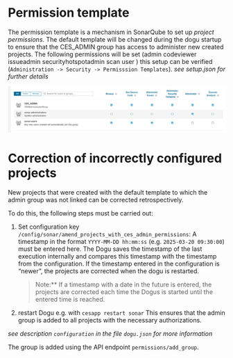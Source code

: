 # Permission template

The permission template is a mechanism in SonarQube to set up *project permissions*. The default template will be changed
during the dogu startup to ensure that the CES_ADMIN group has access to administer new created projects. The following
permissions will be set (admin codeviewer issueadmin securityhotspotadmin scan user ) this setup can be verified
(`Administration -> Security -> Permisssion Templates`). *see setup.json for further details*

![default template overview](figures/default_template_ces_admin_permissions.png)

# Correction of incorrectly configured projects

New projects that were created with the default template to which the admin group was not linked can be corrected retrospectively.

To do this, the following steps must be carried out:
1. Set configuration key `/config/sonar/amend_projects_with_ces_admin_permissions`:
   A timestamp in the format `YYYY-MM-DD hh:mm:ss` (e.g. `2025-03-20 09:30:00`) must be entered here.
   The Dogu saves the timestamp of the last execution internally and compares this timestamp with the timestamp from the configuration.
   If the timestamp entered in the configuration is “newer”, the projects are corrected when the dogu is restarted.
   > Note:** If a timestamp with a date in the future is entered, the projects are corrected each time the Dogus is started until the entered time is reached.

2. restart Dogu e.g. with `cesapp restart sonar`
   This ensures that the admin group is added to all projects with the necessary authorizations.

*see description `configuration` in the file `dogu.json` for more information*

The group is added using the API endpoint `permissions/add_group`.
